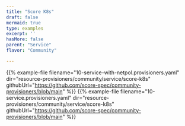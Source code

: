 ```yaml
---
title: "Score K8s"
draft: false
mermaid: true
type: examples
excerpt: ''
hasMore: false
parent: "Service"
flavor: "Community"

---
```


{{% example-file filename="10-service-with-netpol.provisioners.yaml" dir="resource-provisioners/community/service/score-k8s" githubUrl="https://github.com/score-spec/community-provisioners/blob/main" %}}
{{% example-file filename="10-service.provisioners.yaml" dir="resource-provisioners/community/service/score-k8s" githubUrl="https://github.com/score-spec/community-provisioners/blob/main" %}}
